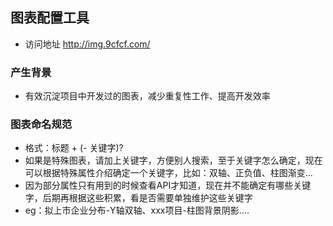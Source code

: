 ## 图表配置工具


* 访问地址 http://img.9cfcf.com/

### 产生背景
* 有效沉淀项目中开发过的图表，减少重复性工作、提高开发效率


### 图表命名规范
* 格式：标题 + (- 关键字)? 
* 如果是特殊图表，请加上关键字，方便别人搜索，至于关键字怎么确定，现在可以根据特殊属性介绍确定一个关键字，比如：双轴、正负值、柱图渐变...
* 因为部分属性只有用到的时候查看API才知道，现在并不能确定有哪些关键字，后期再根据这些积累，看是否需要单独维护这些关键字
* eg：拟上市企业分布-Y轴双轴、xxx项目-柱图背景阴影....
